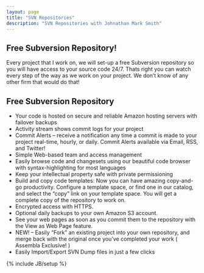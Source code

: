 ```yaml
---
layout: page
title: "SVN Repositories"
description: "SVN Repositories with Johnathan Mark Smith"
---
```

## Free Subversion Repository!

Every project that I work on,  we will set-up a free Subversion repository so you will have access to your source code 24/7.  Thats right you can watch every step of the way as we work  on your project.  We don’t know of any  other firm that would do that!

## Free Subversion Repository

* Your code is hosted on secure and reliable Amazon hosting servers with failover backups
* Activity stream shows commit logs for your project
* Commit Alerts – receive a notification any time a commit is made to your project real-time, hourly, or daily. Commit Alerts available via Email, RSS, and Twitter!
* Simple Web-based team and access management
* Easily browse code and changesets using our beautiful code browser with syntax-highlighting for most languages
* Keep your intellectual property safe with private permissioning
* Build and copy code templates: Now you can have amazing copy-and-go productivity. Configure a template space, or find one in our catalog, and select the “copy” link on your template space. You will get a complete copy of the repository to work on.
* Encrypted access with HTTPS.
* Optional daily backups to your own Amazon S3 account.
* See your web pages as soon as you commit them to the repository with the View as Web Page feature.
* NEW! – Easily “Fork” an existing project into your own repository, and merge back with the original once you’ve completed your work ( Assembla Exclusive! )
* Easily Import/Export SVN Dump files in just a few clicks
</ul>

{% include JB/setup %}
